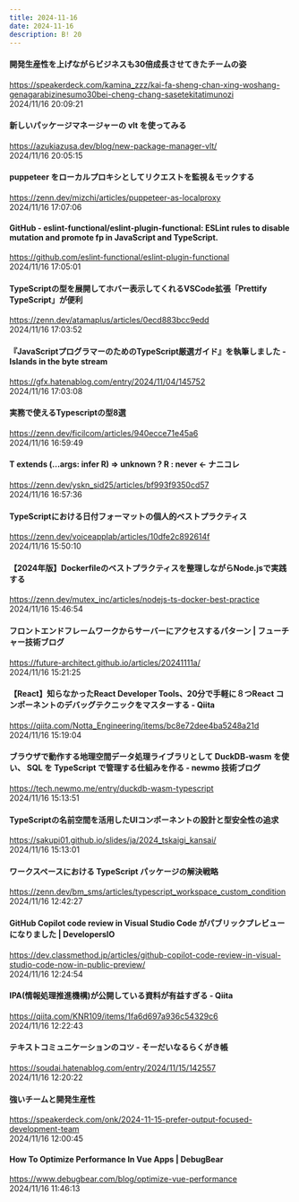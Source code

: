 ```yaml
---
title: 2024-11-16
date: 2024-11-16
description: B! 20
---
```


#### 開発生産性を上げながらビジネスも30倍成長させてきたチームの姿
https://speakerdeck.com/kamina_zzz/kai-fa-sheng-chan-xing-woshang-genagarabizinesumo30bei-cheng-chang-sasetekitatimunozi<br>
2024/11/16 20:09:21<br>


#### 新しいパッケージマネージャーの vlt を使ってみる
https://azukiazusa.dev/blog/new-package-manager-vlt/<br>
2024/11/16 20:05:15<br>


#### puppeteer をローカルプロキシとしてリクエストを監視＆モックする
https://zenn.dev/mizchi/articles/puppeteer-as-localproxy<br>
2024/11/16 17:07:06<br>


#### GitHub - eslint-functional/eslint-plugin-functional: ESLint rules to disable mutation and promote fp in JavaScript and TypeScript.
https://github.com/eslint-functional/eslint-plugin-functional<br>
2024/11/16 17:05:01<br>


#### TypeScriptの型を展開してホバー表示してくれるVSCode拡張「Prettify TypeScript」が便利
https://zenn.dev/atamaplus/articles/0ecd883bcc9edd<br>
2024/11/16 17:03:52<br>


#### 『JavaScriptプログラマーのためのTypeScript厳選ガイド』を執筆しました - Islands in the byte stream
https://gfx.hatenablog.com/entry/2024/11/04/145752<br>
2024/11/16 17:03:08<br>


#### 実務で使えるTypescriptの型8選
https://zenn.dev/ficilcom/articles/940ecce71e45a6<br>
2024/11/16 16:59:49<br>


#### T extends (...args: infer R) =&gt; unknown ? R : never ← ナニコレ
https://zenn.dev/yskn_sid25/articles/bf993f9350cd57<br>
2024/11/16 16:57:36<br>


#### TypeScriptにおける日付フォーマットの個人的ベストプラクティス
https://zenn.dev/voiceapplab/articles/10dfe2c892614f<br>
2024/11/16 15:50:10<br>


#### 【2024年版】Dockerfileのベストプラクティスを整理しながらNode.jsで実践する
https://zenn.dev/mutex_inc/articles/nodejs-ts-docker-best-practice<br>
2024/11/16 15:46:54<br>


#### フロントエンドフレームワークからサーバーにアクセスするパターン | フューチャー技術ブログ
https://future-architect.github.io/articles/20241111a/<br>
2024/11/16 15:21:25<br>


#### 【React】知らなかったReact Developer Tools、20分で手軽に８つReact コンポーネントのデバッグテクニックをマスターする - Qiita
https://qiita.com/Notta_Engineering/items/bc8e72dee4ba5248a21d<br>
2024/11/16 15:19:04<br>


#### ブラウザで動作する地理空間データ処理ライブラリとして DuckDB-wasm を使い、 SQL を TypeScript で管理する仕組みを作る - newmo 技術ブログ
https://tech.newmo.me/entry/duckdb-wasm-typescript<br>
2024/11/16 15:13:51<br>


#### TypeScriptの名前空間を活用したUIコンポーネントの設計と型安全性の追求
https://sakupi01.github.io/slides/ja/2024_tskaigi_kansai/<br>
2024/11/16 15:13:01<br>


#### ワークスペースにおける TypeScript パッケージの解決戦略
https://zenn.dev/bm_sms/articles/typescript_workspace_custom_condition<br>
2024/11/16 12:42:27<br>


#### GitHub Copilot code review in Visual Studio Code がパブリックプレビューになりました | DevelopersIO
https://dev.classmethod.jp/articles/github-copilot-code-review-in-visual-studio-code-now-in-public-preview/<br>
2024/11/16 12:24:54<br>


#### IPA(情報処理推進機構)が公開している資料が有益すぎる - Qiita
https://qiita.com/KNR109/items/1fa6d697a936c54329c6<br>
2024/11/16 12:22:43<br>


#### テキストコミュニケーションのコツ - そーだいなるらくがき帳
https://soudai.hatenablog.com/entry/2024/11/15/142557<br>
2024/11/16 12:20:22<br>


#### 強いチームと開発生産性
https://speakerdeck.com/onk/2024-11-15-prefer-output-focused-development-team<br>
2024/11/16 12:00:45<br>


#### How To Optimize Performance In Vue Apps | DebugBear
https://www.debugbear.com/blog/optimize-vue-performance<br>
2024/11/16 11:46:13<br>


